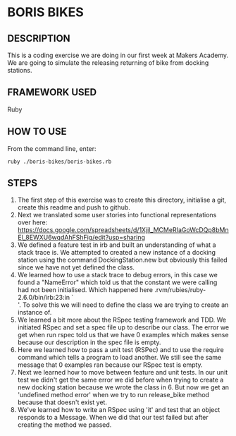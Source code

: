 # BORIS BIKES #

## DESCRIPTION ##

This is a coding exercise we are doing in our first week at Makers Academy.
We are going to simulate the releasing returning of bike from docking stations.

## FRAMEWORK USED ##

Ruby

## HOW TO USE ##
From the command line, enter:
```script
ruby ./boris-bikes/boris-bikes.rb
```

## STEPS ##
1. The first step of this exercise was to create this directory, initialise a git, create this readme and push to github.
2. Next we translated some user stories into functional representations over here: https://docs.google.com/spreadsheets/d/1Xjil_MCMeRIaGoWcDQp8bMnEl_8EWXU6wqdAhFShFig/edit?usp=sharing
3. We defined a feature test in irb and built an understanding of what a stack trace is. We attempted to created a new instance of a docking station using the command DockingStation.new but obviously this failed since we have not yet defined the class.
4. We learned how to use a stack trace to debug errors, in this case we found a "NameError" which told us that the constant we were calling had not been initialised. Which happened here .rvm/rubies/ruby-2.6.0/bin/irb:23:in `<main>'. To solve this we will need to define the class we are trying to create an instance of.
5. We learned a bit more about the RSpec testing framework and TDD. We initiated RSpec and set a spec file up to describe our class. The error we get when run rspec told us that we have 0 examples which makes sense because our description in the spec file is empty.
6. Here we learned how to pass a unit test (RSPec) and to use the require command which tells a program to load another. We still see the same message that 0 examples ran because our RSpec test is empty.
7. Next we learned how to move between feature and unit tests. In our unit test we didn't get the same error we did before when trying to create a new docking station because we wrote the class in 6. But now we get an 'undefined method error' when we try to run release_bike method because that doesn't exist yet.
8. We've learned how to write an RSpec using 'it' and test that an object responds to a Message. When we did that our test failed but after creating the method we passed.
